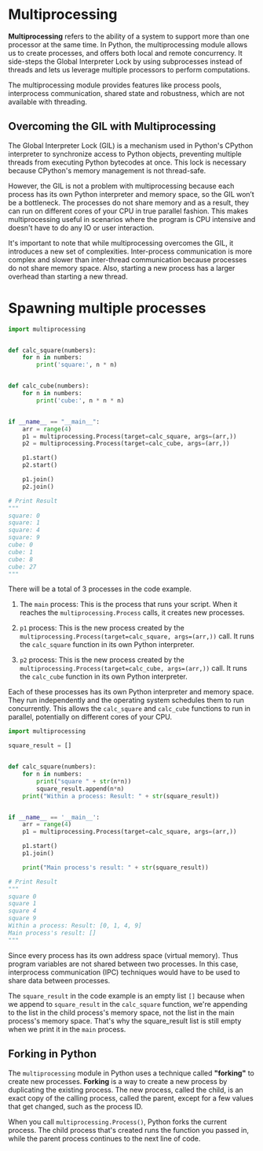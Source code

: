 # Multiprocessing
**Multiprocessing** refers to the ability of a system to support more than one processor at the same time. In Python, the multiprocessing module allows us to create processes, and offers both local and remote concurrency. It side-steps the Global Interpreter Lock by using subprocesses instead of threads and lets us leverage multiple processors to perform computations.

The multiprocessing module provides features like process pools, interprocess communication, shared state and robustness, which are not available with threading.

## Overcoming the GIL with Multiprocessing
The Global Interpreter Lock (GIL) is a mechanism used in Python's CPython interpreter to synchronize access to Python objects, preventing multiple threads from executing Python bytecodes at once. This lock is necessary because CPython's memory management is not thread-safe.

However, the GIL is not a problem with multiprocessing because each process has its own Python interpreter and memory space, so the GIL won’t be a bottleneck. The processes do not share memory and as a result, they can run on different cores of your CPU in true parallel fashion. This makes multiprocessing useful in scenarios where the program is CPU intensive and doesn't have to do any IO or user interaction.

It's important to note that while multiprocessing overcomes the GIL, it introduces a new set of complexities. Inter-process communication is more complex and slower than inter-thread communication because processes do not share memory space. Also, starting a new process has a larger overhead than starting a new thread.


# Spawning multiple processes
```python
import multiprocessing


def calc_square(numbers):
    for n in numbers:
        print('square:', n * n)


def calc_cube(numbers):
    for n in numbers:
        print('cube:', n * n * n)


if __name__ == "__main__":
    arr = range(4)
    p1 = multiprocessing.Process(target=calc_square, args=(arr,))
    p2 = multiprocessing.Process(target=calc_cube, args=(arr,))

    p1.start()
    p2.start()

    p1.join()
    p2.join()

# Print Result
"""
square: 0
square: 1
square: 4
square: 9
cube: 0
cube: 1
cube: 8
cube: 27
"""
```
There will be a total of 3 processes in the code example.
1. The `main` process: This is the process that runs your script. When it reaches the `multiprocessing.Process` calls, it creates new processes.

2. `p1` process: This is the new process created by the `multiprocessing.Process(target=calc_square, args=(arr,))` call. It runs the `calc_square` function in its own Python interpreter.

3. `p2` process: This is the new process created by the `multiprocessing.Process(target=calc_cube, args=(arr,))` call. It runs the `calc_cube` function in its own Python interpreter.

Each of these processes has its own Python interpreter and memory space. They run independently and the operating system schedules them to run concurrently. This allows the `calc_square` and `calc_cube` functions to run in parallel, potentially on different cores of your CPU.

```python
import multiprocessing

square_result = []


def calc_square(numbers):
    for n in numbers:
        print("square " + str(n*n))
        square_result.append(n*n)
    print("Within a process: Result: " + str(square_result))


if __name__ == '__main__':
    arr = range(4)
    p1 = multiprocessing.Process(target=calc_square, args=(arr,))

    p1.start()
    p1.join()

    print("Main process's result: " + str(square_result))

# Print Result
"""
square 0
square 1
square 4
square 9
Within a process: Result: [0, 1, 4, 9]
Main process's result: []
"""
```
Since every process has its own address space (virtual memory). Thus program variables are not shared between two processes. In this case, interprocess communication (IPC) techniques would have to be used to share data between processes.

The `square_result` in the code example is an empty list `[]` because when we append to `square_result` in the `calc_square` function, we're appending to the list in the child process's memory space, not the list in the main process's memory space. That's why the square_result list is still empty when we print it in the `main` process.


## Forking in Python
The `multiprocessing` module in Python uses a technique called **"forking"** to create new processes. **Forking** is a way to create a new process by duplicating the existing process. The new process, called the child, is an exact copy of the calling process, called the parent, except for a few values that get changed, such as the process ID.

When you call `multiprocessing.Process()`, Python forks the current process. The child process that's created runs the function you passed in, while the parent process continues to the next line of code.

